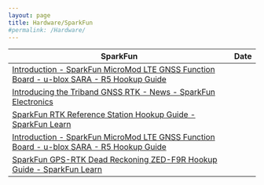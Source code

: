 ```yaml
---
layout: page
title: Hardware/SparkFun
#permalink: /Hardware/
---
```


| SparkFun | Date |
|---|---|
| [Introduction - SparkFun MicroMod LTE GNSS Function Board - u-blox SARA - R5 Hookup Guide](https://sparkfun.github.io/SparkFun_MicroMod_LTE_GNSS_Function_Board_u-blox_SARA-R5/introduction/ ) |
| [Introducing the Triband GNSS RTK - News - SparkFun Electronics](https://www.sparkfun.com/news/8524 ) |
| [SparkFun RTK Reference Station Hookup Guide - SparkFun Learn](https://learn.sparkfun.com/tutorials/sparkfun-rtk-reference-station-hookup-guide/all ) |
| [Introduction - SparkFun MicroMod LTE GNSS Function Board - u-blox SARA - R5 Hookup Guide](https://sparkfun.github.io/SparkFun_MicroMod_LTE_GNSS_Function_Board_u-blox_SARA-R5/introduction/ ) |
| [SparkFun GPS-RTK Dead Reckoning ZED-F9R Hookup Guide - SparkFun Learn](https://learn.sparkfun.com/tutorials/sparkfun-gps-rtk-dead-reckoning-zed-f9r-hookup-guide/all ) |
